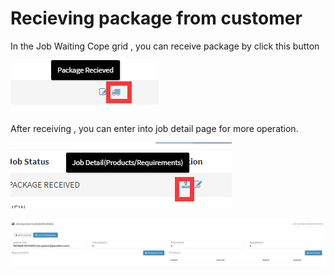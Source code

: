 # Recieving package from customer

In the Job Waiting Cope grid , you can receive package by click this button ![](/assets/package_recieved.png)

After receiving , you can enter into job detail page  for more operation.

![](/assets/job_console.png)

![](/assets/job_detail_main.png)



